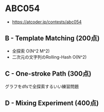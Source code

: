 # ABC054
* https://atcoder.jp/contests/abc054


## B - Template Matching (200点)
* 全探索 O(N^2 M^2)
* 二次元の文字列のRolling-Hash O(N^2)


## C - One-stroke Path (300点)
グラフをdfsで全探索するいい練習問題


## D - Mixing Experiment (400点)
